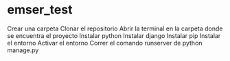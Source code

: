 # emser_test

Crear una carpeta
Clonar el repositorio
Abrir la terminal en la carpeta donde se encuentra el proyecto
Instalar python
Instalar django
Instalar pip
Instalar el entorno
Activar el entorno
Correr el comando runserver de python manage.py
